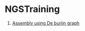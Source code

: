 # NGSTraining
1. [Assembly using De burijn graph][1]


[1]: http://nbviewer.ipython.org/github/weiquan/NGSTraining/blob/master/Assembly/DebruijnGraph/GASM_notebook.ipynb "click to visit"
